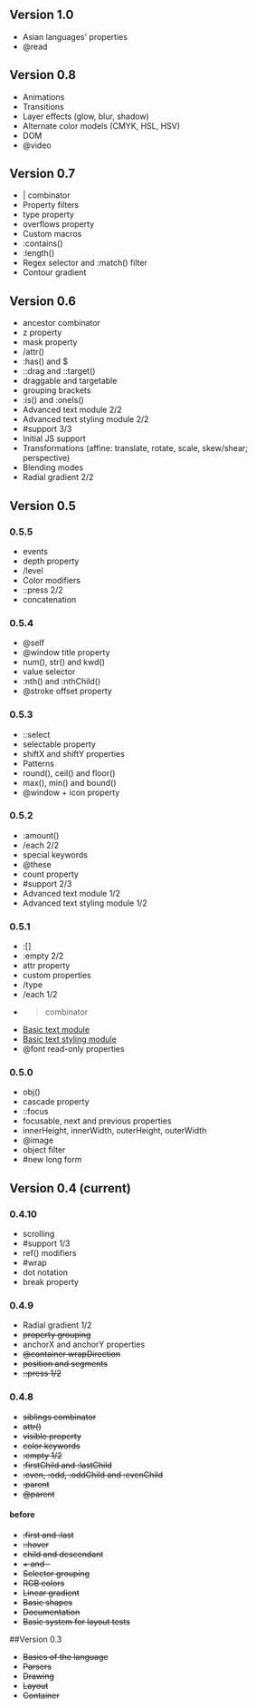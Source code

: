 ## Version 1.0

- Asian languages' properties
- @read

## Version 0.8

- Animations
- Transitions
- Layer effects (glow, blur, shadow)
- Alternate color models (CMYK, HSL, HSV)
- DOM
- @video

## Version 0.7

- | combinator
- Property filters
- type property
- overflows property
- Custom macros
- :contains()
- :length()
- Regex selector and :match() filter
- Contour gradient

## Version 0.6

- ancestor combinator
- z property
- mask property
- /attr()
- :has() and $
- ::drag and ::target()
- draggable and targetable
- grouping brackets
- :is() and :oneIs()
- Advanced text module 2/2
- Advanced text styling module 2/2
- #support 3/3
- Initial JS support
- Transformations (affine: translate, rotate, scale, skew/shear; perspective)
- Blending modes
- Radial gradient 2/2

## Version 0.5

### 0.5.5

- events
- depth property
- /level
- Color modifiers
- ::press 2/2
- concatenation

### 0.5.4

- @self
- @window title property
- num(), str() and kwd()
- value selector
- :nth() and :nthChild()
- @stroke offset property

### 0.5.3

- ::select
- selectable property
- shiftX and shiftY properties
- Patterns
- round(), ceil() and floor()
- max(), min() and bound()
- @window + icon property

### 0.5.2

- :amount()
- /each 2/2
- special keywords
- @these
- count property
- #support 2/3
- Advanced text module 1/2
- Advanced text styling module 1/2

### 0.5.1

- :[]
- :empty 2/2
- attr property
- custom properties
- /type
- /each 1/2
- > combinator
- [Basic text module](http://wiki.axrproject.org/specification/modules#text)
- [Basic text styling module](http://wiki.axrproject.org/specification/modules#text-styling)
- @font read-only properties

### 0.5.0

- obj()
- cascade property
- ::focus
- focusable, next and previous properties
- innerHeight, innerWidth, outerHeight, outerWidth
- @image
- object filter
- #new long form

## Version 0.4 (current)

### 0.4.10

- scrolling
- #support 1/3
- ref() modifiers
- #wrap
- dot notation
- break property

### 0.4.9

- Radial gradient 1/2
- <del>property grouping</del>
- anchorX and anchorY properties
- <del>@container wrapDirection</del>
- <del>position and segments</del>
- <del>::press 1/2</del>

### 0.4.8

- <del>siblings combinator</del>
- <del>attr()</del>
- <del>visible property</del>
- <del>color keywords</del>
- <del>:empty 1/2</del>
- <del>:firstChild and :lastChild</del>
- <del>:even, :odd, :oddChild and :evenChild</del>
- <del>:parent</del>
- <del>@parent</del>

#### before

- <del>:first and :last</del>
- <del>::hover</del>
- <del>child and descendant</del>
- <del>+ and -</del>
- <del>Selector grouping</del>
- <del>RGB colors</del>
- <del>Linear gradient</del>
- <del>Basic shapes</del>
- <del>Documentation</del>
- <del>Basic system for layout tests</del>

##Version 0.3

- <del>Basics of the language</del>
- <del>Parsers</del>
- <del>Drawing</del>
- <del>Layout</del>
- <del>Container</del>
